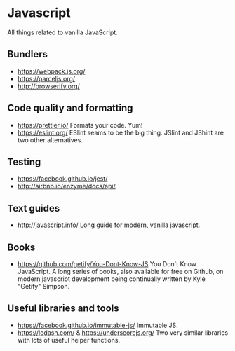 # Javascript

All things related to vanilla JavaScript.

## Bundlers

- https://webpack.js.org/
- https://parceljs.org/
- http://browserify.org/

## Code quality and formatting

- https://prettier.io/ Formats your code. Yum!
- https://eslint.org/ ESlint seams to be the big thing. JSlint and JShint are two other alternatives.

## Testing

- https://facebook.github.io/jest/
- http://airbnb.io/enzyme/docs/api/

## Text guides

- http://javascript.info/ Long guide for modern, vanilla javascript.

## Books

- https://github.com/getify/You-Dont-Know-JS You Don't Know JavaScript. A long series of books, also available for free on Github, on modern javascript development being continually written by Kyle "Getify" Simpson.

## Useful libraries and tools

- https://facebook.github.io/immutable-js/ Immutable JS.
- https://lodash.com/ & https://underscorejs.org/ Two very similar libraries with lots of useful helper functions.
